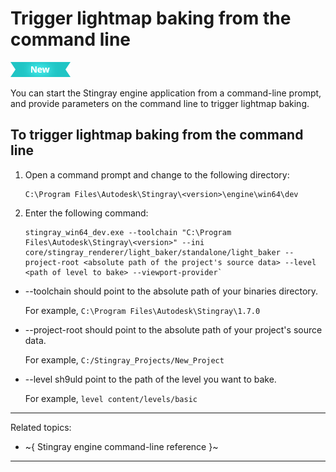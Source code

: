 # Trigger lightmap baking from the command line

[![NEW](../../../images/new.png "What else is new in v1.7?")](../../../release_notes/readme_1.7.html)

You can start the Stingray engine application from a command-line prompt, and provide parameters on the command line to trigger lightmap baking.

## To trigger lightmap baking from the command line

1.  Open a command prompt and change to the following directory:

		C:\Program Files\Autodesk\Stingray\<version>\engine\win64\dev

2.  Enter the following command:

    ~~~
    stingray_win64_dev.exe --toolchain "C:\Program Files\Autodesk\Stingray\<version>" --ini core/stingray_renderer/light_baker/standalone/light_baker --project-root <absolute path of the project's source data> --level <path of level to bake> --viewport-provider`
    ~~~

- --toolchain should point to the absolute path of your binaries directory.

  For example, `C:\Program Files\Autodesk\Stingray\1.7.0`

- --project-root should point to the absolute path of your project's source data.

	For example, `C:/Stingray_Projects/New_Project`

- --level sh9uld point to the path of the level you want to bake.

	For example, `level content/levels/basic`

---
Related topics:
- ~{ Stingray engine command-line reference }~
---

